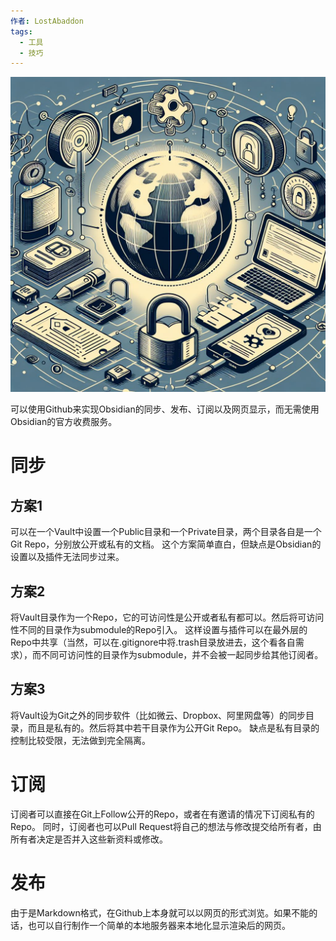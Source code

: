 ```yaml
---
作者: LostAbaddon
tags:
  - 工具
  - 技巧
---
```

![](../images/obsidiansync.jpg)

可以使用Github来实现Obsidian的同步、发布、订阅以及网页显示，而无需使用Obsidian的官方收费服务。

# 同步

## 方案1

可以在一个Vault中设置一个Public目录和一个Private目录，两个目录各自是一个Git Repo，分别放公开或私有的文档。
这个方案简单直白，但缺点是Obsidian的设置以及插件无法同步过来。

## 方案2

将Vault目录作为一个Repo，它的可访问性是公开或者私有都可以。然后将可访问性不同的目录作为submodule的Repo引入。
这样设置与插件可以在最外层的Repo中共享（当然，可以在.gitignore中将.trash目录放进去，这个看各自需求），而不同可访问性的目录作为submodule，并不会被一起同步给其他订阅者。

## 方案3

将Vault设为Git之外的同步软件（比如微云、Dropbox、阿里网盘等）的同步目录，而且是私有的。然后将其中若干目录作为公开Git Repo。
缺点是私有目录的控制比较受限，无法做到完全隔离。

# 订阅

订阅者可以直接在Git上Follow公开的Repo，或者在有邀请的情况下订阅私有的Repo。
同时，订阅者也可以Pull Request将自己的想法与修改提交给所有者，由所有者决定是否并入这些新资料或修改。

# 发布

由于是Markdown格式，在Github上本身就可以以网页的形式浏览。如果不能的话，也可以自行制作一个简单的本地服务器来本地化显示渲染后的网页。
